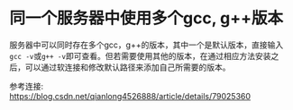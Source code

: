 同一个服务器中使用多个gcc, g++版本
===
服务器中可以同时存在多个gcc，g++的版本，其中一个是默认版本，直接输入`gcc -v`或`g++ -v`即可查看。但若需要使用其他的版本，在通过相应方法安装之后，可以通过软连接和修改默认路径来添加自己所需要的版本。

参考连接:<br>
https://blog.csdn.net/qianlong4526888/article/details/79025360